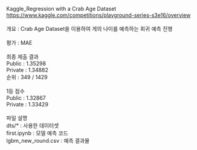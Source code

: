 Kaggle_Regression with a Crab Age Dataset<br>
https://www.kaggle.com/competitions/playground-series-s3e16/overview<br>
<br>
개요 : Crab Age Dataset을 이용하여 게의 나이를 예측하는 회귀 예측 진행<br>
<br>
평가 : MAE<br>
<br>
최종 제출 결과<br>
Public : 1.35298<br>
Private : 1.34882<br>
순위 : 349 / 1429<br>
<br>
1등 점수<br>
Public : 1.32867<br>
Private : 1.33429<br>
<br>
파일 설명<br>
dts/* : 사용한 데이터셋<br>
first.ipynb : 모델 예측 코드<br>
lgbm_new_round.csv : 예측 결과물<br>
